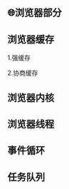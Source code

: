 ## :globe_with_meridians:浏览器部分

## 浏览器缓存
1.强缓存 

2.协商缓存


## 浏览器内核



## 浏览器线程


## 事件循环 



## 任务队列



